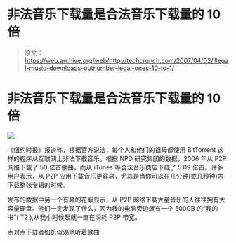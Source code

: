 # 非法音乐下载量是合法音乐下载量的 10 倍

> 原文：<https://web.archive.org/web/http://techcrunch.com/2007/04/02/illegal-music-downloads-outnumber-legal-ones-10-to-1/>

# 非法音乐下载量是合法音乐下载量的 10 倍

![](img/ca5c77069d9363df7ddd2bcde51615e6.png)

《纽约时报》报道称，根据官方说法，每个人和他们的祖母都使用 BitTorrent 这样的程序从互联网上非法下载音乐。根据 NPD 研究集团的数据，2006 年从 P2P 网络下载了 50 亿首歌曲，而从 iTunes 等合法音乐商店下载了 5.09 亿首。许多用户表示，从 P2P 应用下载音乐更容易，尤其是当你可以在几分钟(或几秒钟)内下载整张专辑的时候。

发布的数据中另一个有趣的花絮显示，从 P2P 网络下载大量音乐的人往往拥有大容量硬盘。他们一定发现了什么，因为我的电脑旁边就有一个 500GB 的“我的书”( T2 ),从我小时候起就一直在消耗 P2P 带宽。

点对点下载者如饥似渴地听着歌曲